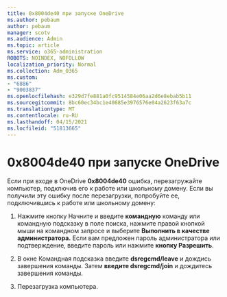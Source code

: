 ```yaml
---
title: 0x8004de40 при запуске OneDrive
ms.author: pebaum
author: pebaum
manager: scotv
ms.audience: Admin
ms.topic: article
ms.service: o365-administration
ROBOTS: NOINDEX, NOFOLLOW
localization_priority: Normal
ms.collection: Adm_O365
ms.custom:
- "6886"
- "9003837"
ms.openlocfilehash: e329d7fe881a0fc9514584e06aa2d6e8ebab5b11
ms.sourcegitcommit: 8bc60ec34bc1e40685e3976576e04a2623f63a7c
ms.translationtype: MT
ms.contentlocale: ru-RU
ms.lasthandoff: 04/15/2021
ms.locfileid: "51813665"
---
```

# <a name="0x8004de40-error-when-launching-onedrive"></a>0x8004de40 при запуске OneDrive

Если при входе в OneDrive **0x8004de40** ошибка, перезагружайте компьютер, подключив его к работе или школьному домену. Если вы получили эту ошибку после перезагрузки, попробуйте ее, подключившись к работе или школьному домену:

1. Нажмите кнопку Начните  и введите **командную** команду или командную подсказку в поле поиска, нажмите правой кнопкой мыши на командном запросе и выберите **Выполнить в качестве администратора.** Если вам предложен пароль администратора или подтверждение, введите пароль или нажмите **кнопку Разрешить**.  

2. В окне Командная подсказка введите **dsregcmd/leave**  и дождись завершения команды. Затем **введите dsregcmd/join** и дождитесь завершения команды.
3. Перезагрузка компьютера.
